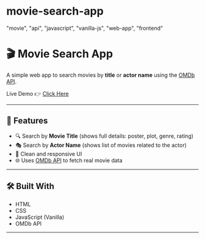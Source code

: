 # movie-search-app
"movie", "api", "javascript", "vanilla-js", "web-app", "frontend"

# 🎬 Movie Search App

A simple web app to search movies by **title** or **actor name** using the [OMDb API](https://www.omdbapi.com/).

Live Demo 👉 [Click Here](https://yourusername.github.io/movie-search-app/)  


---

## 🚀 Features

- 🔍 Search by **Movie Title** (shows full details: poster, plot, genre, rating)
- 🎭 Search by **Actor Name** (shows list of movies related to the actor)
- 🎨 Clean and responsive UI
- 🌐 Uses [OMDb API](https://omdbapi.com/) to fetch real movie data

---

## 🛠️ Built With

- HTML
- CSS
- JavaScript (Vanilla)
- OMDb API

---




